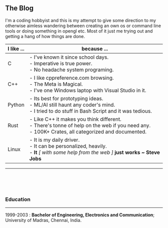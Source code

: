 ## The Blog

I'm a coding hobbyist and this is my attempt to give some direction to my otherwise aimless wandering between creating an own os or command line tools or doing something in opengl etc. Most of it just me trying out and getting a hang of how things are done. 

| I like ... | because ... |
|---|---|
|C| - I've known it since school days.<BR>- Imperative is true power. <BR>- No headache system programing.|
|C++|- I like cppreference.com browsing.<BR>- The Meta is Magical.<BR>- I've one Windows laptop with Visual Studio in it.|
|Python|- Its best for prototyping ideas.<BR>- ML/AI still haunt any coder's mind.<BR>- I tried to do stuff in Bash Script and it was tedious.
|Rust|- Like C++ it makes you think different.<BR>- There's tonne of help on the web if you need any.<BR>- 100K+ Crates, all categorized and documented.|
|Linux|- It is my daily driver.<BR>- It can be personalized, heavily.<BR>- **It** *[ with some help from the web ]* **just works ~ Steve Jobs**|
---
<BR><BR><BR>
### Education
---

1999-2003 :   **Bachelor of Engineering, Electronics and Communication**; University of Madras, Chennai, India.